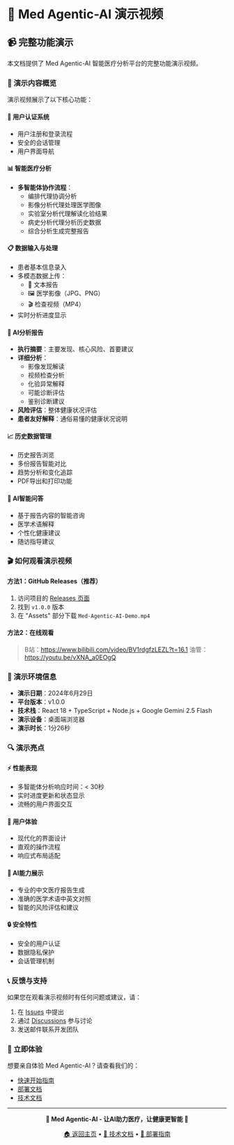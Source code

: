 # 🎥 Med Agentic-AI 演示视频

## 📹 完整功能演示

本文档提供了 Med Agentic-AI 智能医疗分析平台的完整功能演示视频。

### 🎯 演示内容概览

演示视频展示了以下核心功能：

#### 🔐 用户认证系统
- 用户注册和登录流程
- 安全的会话管理
- 用户界面导航

#### 📊 智能医疗分析
- **多智能体协作流程**：
  - 编排代理协调分析
  - 影像分析代理处理医学图像
  - 实验室分析代理解读化验结果
  - 病史分析代理分析历史数据
  - 综合分析生成完整报告

#### 📋 数据输入与处理
- 患者基本信息录入
- 多模态数据上传：
  - 📄 文本报告
  - 🖼️ 医学影像（JPG、PNG）
  - 🎬 检查视频（MP4）
- 实时分析进度显示

#### 🤖 AI分析报告
- **执行摘要**：主要发现、核心风险、首要建议
- **详细分析**：
  - 影像发现解读
  - 视频检查分析
  - 化验异常解释
  - 可能诊断评估
  - 鉴别诊断建议
- **风险评估**：整体健康状况评估
- **患者友好解释**：通俗易懂的健康状况说明

#### 📈 历史数据管理
- 历史报告浏览
- 多份报告智能对比
- 趋势分析和变化追踪
- PDF导出和打印功能

#### 💬 AI智能问答
- 基于报告内容的智能咨询
- 医学术语解释
- 个性化健康建议
- 随访指导建议

### 🎬 如何观看演示视频

#### 方法1：GitHub Releases（推荐）
1. 访问项目的 [Releases 页面](https://github.com/2023Anita/-MedicalAI-Platform/releases)
2. 找到 `v1.0.0` 版本
3. 在 "Assets" 部分下载 `Med-Agentic-AI-Demo.mp4`

#### 方法2：在线观看
>B站：https://www.bilibili.com/video/BV1rdgfzLEZL?t=16.1
>油管：https://youtu.be/vXNA_a0EOgQ

### 📱 演示环境信息

- **演示日期**：2024年6月29日
- **平台版本**：v1.0.0
- **技术栈**：React 18 + TypeScript + Node.js + Google Gemini 2.5 Flash
- **演示设备**：桌面端浏览器
- **演示时长**：1分26秒

### 🔍 演示亮点

#### ⚡ 性能表现
- 多智能体分析响应时间：< 30秒
- 实时进度更新和状态显示
- 流畅的用户界面交互

#### 🎨 用户体验
- 现代化的界面设计
- 直观的操作流程
- 响应式布局适配

#### 🤖 AI能力展示
- 专业的中文医疗报告生成
- 准确的医学术语中英文对照
- 智能的风险评估和建议

#### 🔒 安全特性
- 安全的用户认证
- 数据隐私保护
- 会话管理机制

### 📞 反馈与支持

如果您在观看演示视频时有任何问题或建议，请：

1. 在 [Issues](https://github.com/2023Anita/-MedicalAI-Platform/issues) 中提出
2. 通过 [Discussions](https://github.com/2023Anita/-MedicalAI-Platform/discussions) 参与讨论
3. 发送邮件联系开发团队

### 🚀 立即体验

想要亲自体验 Med Agentic-AI？请查看我们的：
- [快速开始指南](../README.md#-快速开始)
- [部署文档](./DEPLOYMENT.md)
- [技术文档](./TECHNICAL_GUIDE.md)

---

<div align="center">

**🏥 Med Agentic-AI - 让AI助力医疗，让健康更智能 🤖**

[🏠 返回主页](../README.md) • [📖 技术文档](./TECHNICAL_GUIDE.md) • [🚀 部署指南](./DEPLOYMENT.md)

</div> 
